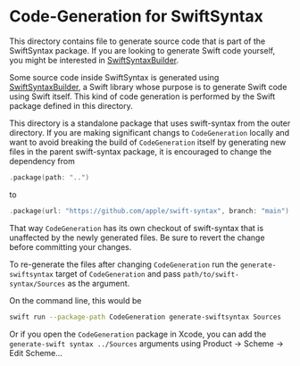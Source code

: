 # Code-Generation for SwiftSyntax

This directory contains file to generate source code that is part of the SwiftSyntax package. If you are looking to generate Swift code yourself, you might be interested in [SwiftSyntaxBuilder](../Sources/SwiftSyntaxBuilder).

Some source code inside SwiftSyntax is generated using [SwiftSyntaxBuilder](../Sources/SwiftSyntaxBuilder), a Swift library whose purpose is to generate Swift code using Swift itself. This kind of code generation is performed by the Swift package defined in this directory.

This directory is a standalone package that uses swift-syntax from the outer directory. 
If you are making significant changs to `CodeGeneration` locally and want to avoid breaking the build of `CodeGeneration` itself by generating new files in the parent swift-syntax package, it is encouraged to change the dependency from
```swift
.package(path: "..")
```
to 
```swift
.package(url: "https://github.com/apple/swift-syntax", branch: "main")
```
That way `CodeGeneration` has its own checkout of swift-syntax that is unaffected by the newly generated files. Be sure to revert the change before committing your changes.

To re-generate the files after changing `CodeGeneration` run the `generate-swiftsyntax` 
target of `CodeGeneration` and pass `path/to/swift-syntax/Sources` as the argument.

On the command line, this would be
```bash
swift run --package-path CodeGeneration generate-swiftsyntax Sources
```

Or if you open the `CodeGeneration` package in Xcode, you can add the 
`generate-swift syntax ../Sources` arguments using Product -> Scheme -> Edit Scheme…

